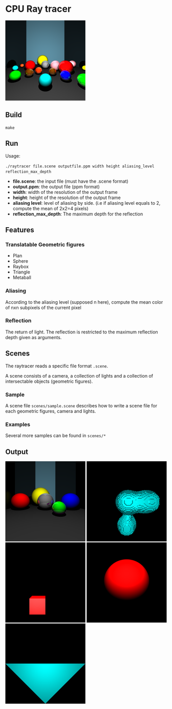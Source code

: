 # CPU Ray tracer

<img src="output_samples/big.png" width="250" height="250">

## Build

``make``

## Run
Usage:

 ``./raytracer file.scene outputfile.ppm width height aliasing_level reflection_max_depth``

* **file.scene**: the input file (must have the .scene format)
* **output.ppm**: the output file (ppm format)
* **width**: width of the resolution of the output frame
* **height**: height of the resolution of the output frame
* **aliasing level**: level of aliasing by side. (i.e if aliasing level equals to 2, compute the mean of 2x2=4 pixels)
* **reflection_max_depth**: The maximum depth for the reflection

## Features
### Translatable Geometric figures

* Plan
* Sphere
* Raybox
* Triangle
* Metaball

### Aliasing

According to the aliasing level (supposed n here), compute the mean color of nxn subpixels of the current pixel 

### Reflection

The return of light. The reflection is restricted to the maximum reflection depth given as arguments.

## Scenes

The raytracer reads a specific file format ``.scene``.

A scene consists of a camera, a collection of lights and a collection of intersectable objects (geometric figures).

### Sample

A scene file ``scenes/sample.scene`` describes how to write a scene file for each geometric figures, camera and lights.

### Examples

Several more samples can be found in ``scenes/*``

## Output

<img src="output_samples/multiple-spheres.png" width="250" height="250">
<img src="output_samples/1metaball.png" width="250" height="250">
<img src="output_samples/1raybox.png" width="250" height="250">
<img src="output_samples/1sphere.png" width="250" height="250">
<img src="output_samples/1triangle.png" width="250" height="250">
